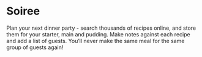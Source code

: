 # Soiree

Plan your next dinner party - search thousands of recipes online, and store them for your starter, main and pudding. Make notes against each recipe and add a list of guests. You’ll never make the same meal for the same group of guests again! 
